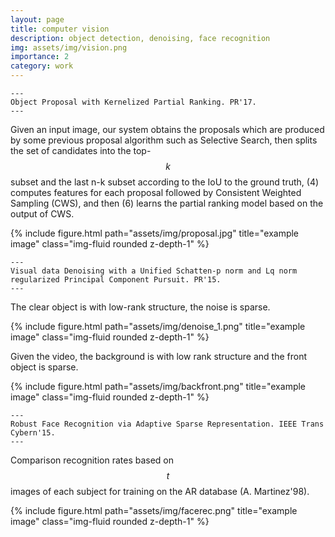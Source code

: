 ```yaml
---
layout: page
title: computer vision
description: object detection, denoising, face recognition
img: assets/img/vision.png
importance: 2
category: work
---
```


    ---
    Object Proposal with Kernelized Partial Ranking. PR'17.
    ---

Given an input image, our system obtains the proposals which are produced by some previous proposal algorithm such as Selective Search, then splits the set of
candidates into the top-$$k$$ subset and the last n-k subset according to the IoU to the ground truth, (4)
computes features for each proposal followed by Consistent Weighted Sampling (CWS), and then (6) learns the
partial ranking model based on the output of CWS.

<div class="row">
    <div class="col-sm mt-3 mt-md-0">
        {% include figure.html path="assets/img/proposal.jpg" title="example image" class="img-fluid rounded z-depth-1" %}
    </div>
</div>

    ---
    Visual data Denoising with a Unified Schatten-p norm and Lq norm regularized Principal Component Pursuit. PR'15.
    ---


The clear object is with low-rank structure, the noise is sparse.
<div class="row">
    <div class="col-sm mt-3 mt-md-0">
        {% include figure.html path="assets/img/denoise_1.png" title="example image" class="img-fluid rounded z-depth-1" %}
    </div>
</div>
<div class="caption">

</div>

Given the video, the background is with low rank structure and the front object is sparse.
<div class="row">
    <div class="col-sm mt-3 mt-md-0">
        {% include figure.html path="assets/img/backfront.png" title="example image" class="img-fluid rounded z-depth-1" %}
    </div>
</div>
<div class="caption">
    
</div>


    ---
    Robust Face Recognition via Adaptive Sparse Representation. IEEE Trans Cybern'15.
    ---

 Comparison recognition rates based on $$t$$ images of each subject for training on the AR database (A. Martinez'98).

<div class="row">
    <div class="col-sm mt-3 mt-md-0">
        {% include figure.html path="assets/img/facerec.png" title="example image" class="img-fluid rounded z-depth-1" %}
    </div>
</div>
